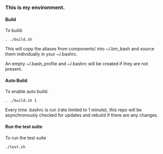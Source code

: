 ### This is my environment.

#### Build

To build:

`. ./build.sh`

This will copy the aliases from components/ into ~/.bm_bash and source them individually in your ~/.bashrc.

An empty ~/.bash_profile and ~/.bashrc will be created if they are not present.

#### Auto Build

To enable auto build:

`. ./build.sh 1`

Every time .bashrc is run (rate limited to 1 minute), this repo will be asynchronously checked for updates and rebuild if there are any changes.

#### Run the test suite

To run the test suite

`./test.sh`
